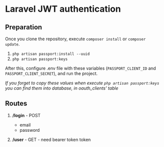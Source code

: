 # Laravel JWT authentication

## Preparation

Once you clone the repository, execute ```composer install``` or ```composer update```.

1. ```php artisan passport:install --uuid``` 
2. ```php artisan passport:keys```

After this, configure .env file with these variables (```PASSPORT_CLIENT_ID``` and ```PASSPORT_CLIENT_SECRET```), and run the project.

*If you forget to copy these values when execute ```php artisan passport:keys``` you can find them into database, in oauth_clients' table*

## Routes

1. **/login** - POST
    - email
    - password
    
2. **/user** - GET - need bearer token token
